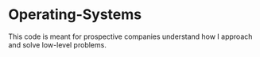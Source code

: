 # Operating-Systems
This code is meant for prospective companies understand how I approach and solve low-level problems.
